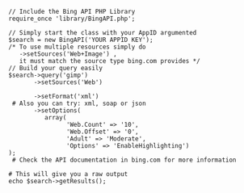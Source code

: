 <!--
id: 15285258360
link: http://blog.hengkiardo.com/post/15285258360/simple-php-library-for-bing-com-api
slug: simple-php-library-for-bing-com-api
date: Wed Jan 04 2012 13:37:23 GMT+0700 (WIT)
publish: 2012-01-04
tags: php, API, Bing
title: Simple PHP library for bing.com API
-->


    // Include the Bing API PHP Library
    require_once 'library/BingAPI.php';

    // Simply start the class with your AppID argumented
    $search = new BingAPI('YOUR APPID KEY');
    /* To use multiple resources simply do 
       ->setSources('Web+Image') , 
       it must match the source type bing.com provides */
    // Build your query easily
    $search->query('gimp')
           ->setSources('Web') 

           ->setFormat('xml')
     # Also you can try: xml, soap or json
           ->setOptions(
              array(
                    'Web.Count' => '10', 
                    'Web.Offset' => '0', 
                    'Adult' => 'Moderate', 
                    'Options' => 'EnableHighlighting')
    );
     # Check the API documentation in bing.com for more information

    # This will give you a raw output
    echo $search->getResults();

